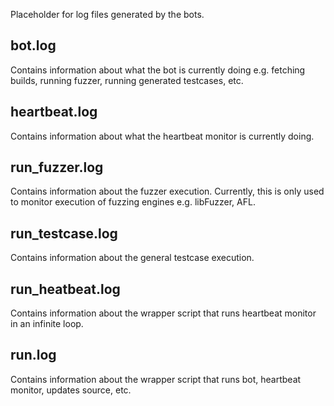 Placeholder for log files generated by the bots.

## bot.log

Contains information about what the bot is currently doing e.g. fetching builds, running fuzzer,
running generated testcases, etc.

## heartbeat.log

Contains information about what the heartbeat monitor is currently doing.

## run_fuzzer.log

Contains information about the fuzzer execution. Currently, this is only used to monitor execution
of fuzzing engines e.g. libFuzzer, AFL.

## run_testcase.log

Contains information about the general testcase execution.

## run_heatbeat.log

Contains information about the wrapper script that runs heartbeat monitor in an infinite loop.

## run.log

Contains information about the wrapper script that runs bot, heartbeat monitor, updates source, etc.